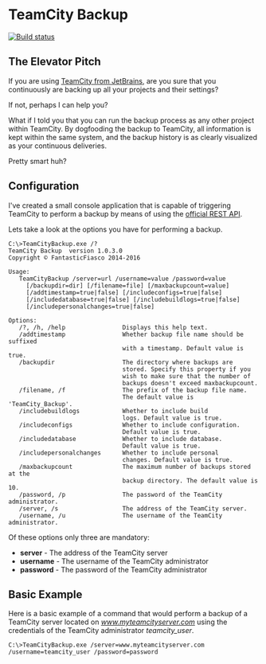 # TeamCity Backup

[![Build status](https://ci.appveyor.com/api/projects/status/f6gu28t5jagxj3pv/branch/master?svg=true)](https://ci.appveyor.com/project/FantasticFiasco/teamcity-backup/branch/master)

## The Elevator Pitch

If you are using [TeamCity from JetBrains](https://www.jetbrains.com/teamcity/), are you sure that you continuously are backing up all your projects and their settings?

If not, perhaps I can help you?

What if I told you that you can run the backup process as any other project within TeamCity. By dogfooding the backup to TeamCity, all information is kept within the same system, and the backup history is as clearly visualized as your continuous deliveries.

Pretty smart huh?

## Configuration

I've created a small console application that is capable of triggering TeamCity to perform a backup by means of using the [official REST API](https://confluence.jetbrains.com/display/TCD8/REST+API#RESTAPI-DataBackup).

Lets take a look at the options you have for performing a backup.

```dos
C:\>TeamCityBackup.exe /?
TeamCity Backup  version 1.0.3.0
Copyright © FantasticFiasco 2014-2016

Usage:
   TeamCityBackup /server=url /username=value /password=value
     [/backupdir=dir] [/filename=file] [/maxbackupcount=value]
     [/addtimestamp=true|false] [/includeconfigs=true|false]
     [/includedatabase=true|false] [/includebuildlogs=true|false]
     [/includepersonalchanges=true|false]

Options:
   /?, /h, /help                Displays this help text.
   /addtimestamp                Whether backup file name should be suffixed
                                with a timestamp. Default value is true.
   /backupdir                   The directory where backups are
                                stored. Specify this property if you
                                wish to make sure that the number of
                                backups doesn't exceed maxbackupcount.
   /filename, /f                The prefix of the backup file name.
                                The default value is 'TeamCity_Backup'.
   /includebuildlogs            Whether to include build
                                logs. Default value is true.
   /includeconfigs              Whether to include configuration.
                                Default value is true.
   /includedatabase             Whether to include database.
                                Default value is true.
   /includepersonalchanges      Whether to include personal
                                changes. Default value is true.
   /maxbackupcount              The maximum number of backups stored at the
                                backup directory. The default value is 10.
   /password, /p                The password of the TeamCity administrator.
   /server, /s                  The address of the TeamCity server.
   /username, /u                The username of the TeamCity administrator.

```

Of these options only three are mandatory:

- __server__ - The address of the TeamCity server
- __username__ - The username of the TeamCity administrator
- __password__ - The password of the TeamCity administrator

## Basic Example

Here is a basic example of a command that would perform a backup of a TeamCity server located on *www.myteamcityserver.com* using the credentials of the TeamCity administrator *teamcity_user*.

```dos
C:\>TeamCityBackup.exe /server=www.myteamcityserver.com /username=teamcity_user /password=password
```
